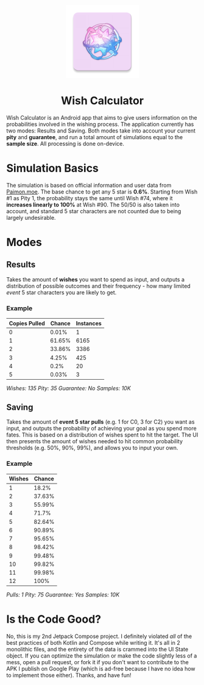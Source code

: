 <p align="center">
  <img src="Icon.png" height="192">
  <h1 align="center">Wish Calculator</h1>

Wish Calculator is an Android app that aims to give users information on the probabilities involved in the wishing process. The application currently has two modes: Results and Saving. Both modes take into account your current **pity** and **guarantee**, and run a total amount of simulations equal to the **sample size**. All processing is done on-device.

# Simulation Basics

The simulation is based on official information and user data from [Paimon.moe](https://paimon.moe/wish/tally?id=300021). The base chance to get any 5 star is **0.6%**. Starting from Wish #1 as Pity 1, the probability stays the same until Wish #74, where it **increases linearly to 100%** at Wish #90. The 50/50 is also taken into account, and standard 5 star characters are not counted due to being largely undesirable.

# Modes

## Results

Takes the amount of **wishes** you want to spend as input, and outputs a distribution of possible outcomes and their frequency - how many limited *event* 5 star characters you are likely to get. 

### Example

Copies Pulled | Chance | Instances
--------------|--------|----------
0|0.01%|1
1|61.65%|6165
2|33.86%|3386
3|4.25%|425
4|0.2%|20
5|0.03%|3
*Wishes: 135 Pity: 35 Guarantee: No Samples: 10K*

## Saving

Takes the amount of **event 5 star pulls** (e.g. 1 for C0, 3 for C2) you want as input, and outputs the probability of achieving your goal as you spend more fates. This is based on a distribution of wishes spent to hit the target. The UI then presents the amount of wishes needed to hit common probability thresholds (e.g. 50%, 90%, 99%), and allows you to input your own.

### Example

Wishes|Chance
---------|---
1|18.2%
2|37.63%
3|55.99%
4|71.7%
5|82.64%
6|90.89%
7|95.65%
8|98.42%
9|99.48%
10|99.82%
11|99.98%
12|100%
*Pulls: 1 Pity: 75 Guarantee: Yes Samples: 10K*

# Is the Code Good?

No, this is  my 2nd Jetpack Compose project. I definitely violated *all* of the best practices of both Kotlin and Compose while writing it. It's all in 2 monolithic files, and the entirety of the data is crammed into the UI State object. If you can optimize the simulation or make the code slightly less of a mess, open a pull request, or fork it if you don't want to contribute to the APK I publish on Google Play (which is ad-free because I have no idea how to implement those either). Thanks, and have fun!